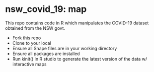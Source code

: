 # nsw_covid_19: map

This repo contains code in R which manipulates the COVID-19 dataset obtained from the NSW govt. 

- Fork this repo
- Clone to your local
- Ensure all Shape files are in your working directory
- Ensure all packages are installed
- Run kinit() in R studio to generate the latest version of the data w/ interactive maps
